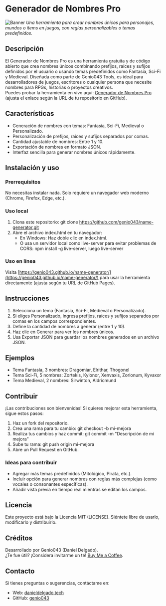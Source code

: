# Generador de Nombres Pro
![Banner](https://via.placeholder.com/800x200.png?text=Generador+de+Nombres+Pro)
*Una herramienta para crear nombres únicos para personajes, mundos o ítems en juegos, con reglas personalizables o temas predefinidos.*

## Descripción
El Generador de Nombres Pro es una herramienta gratuita y de código abierto que crea nombres únicos combinando prefijos, raíces y sufijos definidos por el usuario o usando temas predefinidos como Fantasía, Sci-Fi y Medieval. Diseñada como parte de Genio043 Tools, es ideal para desarrolladores de juegos, escritores o cualquier persona que necesite nombres para RPGs, historias o proyectos creativos.  
Puedes probar la herramienta en vivo aquí: [Generador de Nombres Pro](https://genio043.github.io/name-generator/) (ajusta el enlace según la URL de tu repositorio en GitHub).

## Características
- Generación de nombres con temas: Fantasía, Sci-Fi, Medieval o Personalizado.  
- Personalización de prefijos, raíces y sufijos separados por comas.  
- Cantidad ajustable de nombres: Entre 1 y 10.  
- Exportación de nombres en formato JSON.  
- Interfaz sencilla para generar nombres únicos rápidamente.

## Instalación y uso
### Prerrequisitos
No necesitas instalar nada. Solo requiere un navegador web moderno (Chrome, Firefox, Edge, etc.).
### Uso local
1. Clona este repositorio: git clone https://github.com/genio043/name-generator.git  
2. Abre el archivo index.html en tu navegador:  
   - En Windows: Haz doble clic en index.html.  
   - O usa un servidor local como live-server para evitar problemas de CORS: npm install -g live-server, luego live-server  
### Uso en línea
Visita [https://genio043.github.io/name-generator/](https://genio043.github.io/name-generator/) para usar la herramienta directamente (ajusta según tu URL de GitHub Pages).

## Instrucciones
1. Selecciona un tema (Fantasía, Sci-Fi, Medieval o Personalizado).  
2. Si eliges Personalizado, ingresa prefijos, raíces y sufijos separados por comas en los campos correspondientes.  
3. Define la cantidad de nombres a generar (entre 1 y 10).  
4. Haz clic en Generar para ver los nombres únicos.  
5. Usa Exportar JSON para guardar los nombres generados en un archivo JSON.

## Ejemplos
- Tema Fantasía, 3 nombres: Dragomiar, Elrithar, Thogonel  
- Tema Sci-Fi, 5 nombres: Zortekis, Kylonor, Xenvaxis, Zorlonum, Kyvaxor  
- Tema Medieval, 2 nombres: Sirwinton, Aldricmund  

## Contribuir
¡Las contribuciones son bienvenidas! Si quieres mejorar esta herramienta, sigue estos pasos:  
1. Haz un fork del repositorio.  
2. Crea una rama para tu cambio: git checkout -b mi-mejora  
3. Realiza tus cambios y haz commit: git commit -m "Descripción de mi mejora"  
4. Sube tu rama: git push origin mi-mejora  
5. Abre un Pull Request en GitHub.  
### Ideas para contribuir
- Agregar más temas predefinidos (Mitológico, Pirata, etc.).  
- Incluir opción para generar nombres con reglas más complejas (como vocales o consonantes específicas).  
- Añadir vista previa en tiempo real mientras se editan los campos.

## Licencia
Este proyecto está bajo la Licencia MIT (LICENSE). Siéntete libre de usarlo, modificarlo y distribuirlo.

## Créditos
Desarrollado por Genio043 (Daniel Delgado).  
¿Te fue útil? ¡Considera invitarme un té! [Buy Me a Coffee](https://buymeacoffee.com/genio043).

## Contacto
Si tienes preguntas o sugerencias, contáctame en:  
- Web: [danieldelgado.tech](https://danieldelgado.tech)  
- GitHub: [genio043](https://github.com/genio043)
